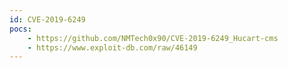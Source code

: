 ```yaml
---
id: CVE-2019-6249
pocs:
    - https://github.com/NMTech0x90/CVE-2019-6249_Hucart-cms
    - https://www.exploit-db.com/raw/46149
---
```

